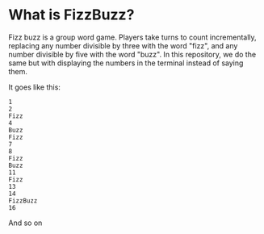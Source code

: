 # What is FizzBuzz?
Fizz buzz is a group word game.
Players take turns to count incrementally, replacing any number divisible by three with the word "fizz", and any number divisible by five with the word "buzz".
In this repository, we do the same but with displaying the numbers in the terminal instead of saying them.

It goes like this:
```
1
2
Fizz
4
Buzz
Fizz
7
8
Fizz
Buzz
11
Fizz
13
14
FizzBuzz
16
```
And so on
